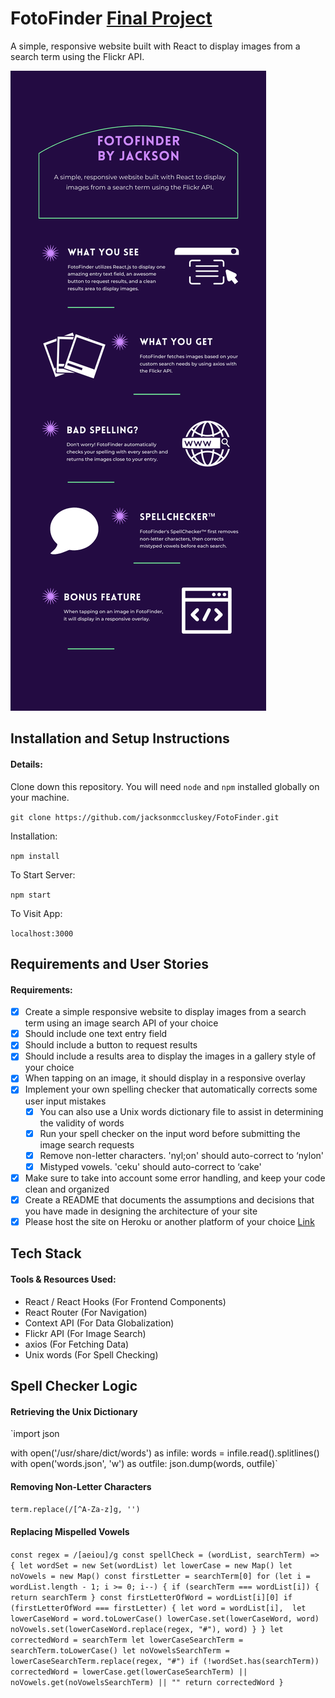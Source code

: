 # FotoFinder [Final Project](fotofinderapp.web.app)
A simple, responsive website built with React to display images from a search term using the Flickr API.

![](FotoFinder.png)

## Installation and Setup Instructions

#### Details:  

Clone down this repository. You will need `node` and `npm` installed globally on your machine.  

`git clone https://github.com/jacksonmccluskey/FotoFinder.git`

Installation:

`npm install`  

To Start Server:

`npm start`  

To Visit App:

`localhost:3000` 

## Requirements and User Stories

#### Requirements:

- [x] Create a simple responsive website to display images from a search term using an image search API of your choice
- [x] Should include one text entry field
- [x] Should include a button to request results
- [x] Should include a results area to display the images in a gallery style of your choice
- [x] When tapping on an image, it should display in a responsive overlay
- [x] Implement your own spelling checker that automatically corrects some user input mistakes
  - [x] You can also use a Unix words dictionary file to assist in determining the validity of words
  - [x] Run your spell checker on the input word before submitting the image search requests
  - [x] Remove non-letter characters. 'nyl;on' should auto-correct to ‘nylon'
  - [x] Mistyped vowels. 'ceku' should auto-correct to ‘cake'
- [x] Make sure to take into account some error handling, and keep your code clean and organized
- [x] Create a README that documents the assumptions and decisions that you have made in designing the architecture of your site
- [x] Please host the site on Heroku or another platform of your choice [Link](fotofinderapp.web.app)

## Tech Stack

#### Tools & Resources Used:

- React / React Hooks (For Frontend Components)
- React Router (For Navigation)
- Context API (For Data Globalization)
- Flickr API (For Image Search)
- axios (For Fetching Data)
- Unix words (For Spell Checking)

## Spell Checker Logic

#### Retrieving the Unix Dictionary

`import json


with open('/usr/share/dict/words') as infile:
    words = infile.read().splitlines()
    with open('words.json', 'w') as outfile:
        json.dump(words, outfile)`
        
#### Removing Non-Letter Characters

`term.replace(/[^A-Za-z]g, '')`

#### Replacing Mispelled Vowels

`const regex = /[aeiou]/g
const spellCheck = (wordList, searchTerm) => {
  let wordSet = new Set(wordList)
  let lowerCase = new Map()
  let noVowels = new Map()
  const firstLetter = searchTerm[0]
  for (let i = wordList.length - 1; i >= 0; i--) {
    if (searchTerm === wordList[i]) {
      return searchTerm
    }
    const firstLetterOfWord = wordList[i][0]
    if (firstLetterOfWord === firstLetter) {
      let word = wordList[i], 
      let lowerCaseWord = word.toLowerCase()
      lowerCase.set(lowerCaseWord, word)
      noVowels.set(lowerCaseWord.replace(regex, "#"), word)
    }
  }
  let correctedWord = searchTerm
  let lowerCaseSearchTerm = searchTerm.toLowerCase()
  let noVowelsSearchTerm = lowerCaseSearchTerm.replace(regex, "#")
  if (!wordSet.has(searchTerm)) correctedWord = lowerCase.get(lowerCaseSearchTerm) || noVowels.get(noVowelsSearchTerm) || ""
  return correctedWord
}`
